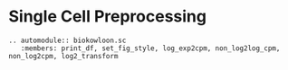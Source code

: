 Single Cell Preprocessing
=========================

```{eval-rst}
.. automodule:: biokowloon.sc
   :members: print_df, set_fig_style, log_exp2cpm, non_log2log_cpm, non_log2cpm, log2_transform
```
